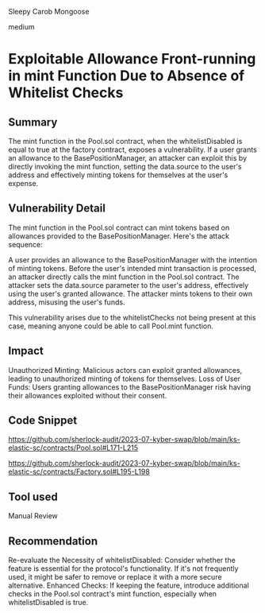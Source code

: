 Sleepy Carob Mongoose

medium

# Exploitable Allowance Front-running in mint Function Due to Absence of Whitelist Checks
## Summary
The mint function in the Pool.sol contract, when the whitelistDisabled is equal to true at the factory contract, exposes a vulnerability. If a user grants an allowance to the BasePositionManager, an attacker can exploit this by directly invoking the mint function, setting the data.source to the user's address and effectively minting tokens for themselves at the user's expense.

## Vulnerability Detail
The mint function in the Pool.sol contract can mint tokens based on allowances provided to the BasePositionManager. Here's the attack sequence:

A user provides an allowance to the BasePositionManager with the intention of minting tokens.
Before the user's intended mint transaction is processed, an attacker directly calls the mint function in the Pool.sol contract.
The attacker sets the data.source parameter to the user's address, effectively using the user's granted allowance.
The attacker mints tokens to their own address, misusing the user's funds.

This vulnerability arises due to the whitelistChecks not being present at this case, meaning anyone could be able to call Pool.mint function.

## Impact
Unauthorized Minting: Malicious actors can exploit granted allowances, leading to unauthorized minting of tokens for themselves.
Loss of User Funds: Users granting allowances to the BasePositionManager risk having their allowances exploited without their consent.

## Code Snippet

https://github.com/sherlock-audit/2023-07-kyber-swap/blob/main/ks-elastic-sc/contracts/Pool.sol#L171-L215

https://github.com/sherlock-audit/2023-07-kyber-swap/blob/main/ks-elastic-sc/contracts/Factory.sol#L195-L198

## Tool used

Manual Review

## Recommendation
Re-evaluate the Necessity of whitelistDisabled: Consider whether the feature is essential for the protocol's functionality. If it's not frequently used, it might be safer to remove or replace it with a more secure alternative.
Enhanced Checks: If keeping the feature, introduce additional checks in the Pool.sol contract's mint function, especially when whitelistDisabled is true.
